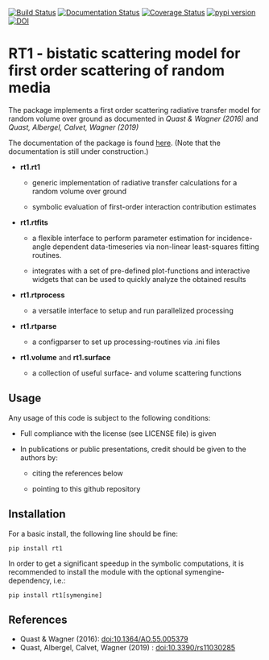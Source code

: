[![Build Status](https://travis-ci.org/TUW-GEO/rt1.svg?branch=dev)](https://travis-ci.org/TUW-GEO/rt1)
[![Documentation Status](https://readthedocs.org/projects/rt1/badge/?version=latest)](http://rt1.readthedocs.io/)
[![Coverage Status](https://coveralls.io/repos/github/TUW-GEO/rt1/badge.svg?branch=dev)](https://coveralls.io/github/TUW-GEO/rt1?branch=dev)
[![pypi version](https://img.shields.io/pypi/v/rt1)](https://pypi.org/project/rt1/)
[![DOI](https://zenodo.org/badge/69531751.svg)](https://zenodo.org/badge/latestdoi/69531751)

# RT1 - bistatic scattering model for first order scattering of random media

The package implements a first order scattering radiative transfer model
for random volume over ground as documented in *Quast & Wagner (2016)* and
*Quast, Albergel, Calvet, Wagner (2019)*

The documentation of the package is found [here](http://rt1.readthedocs.io/).
(Note that the documentation is still under construction.)

- **rt1.rt1**

  - generic implementation of radiative transfer calculations for a random
    volume over ground

  - symbolic evaluation of first-order interaction contribution estimates

- **rt1.rtfits**

  - a flexible interface to perform parameter estimation for incidence-angle
    dependent data-timeseries via non-linear least-squares fitting routines.

  - integrates with a set of pre-defined plot-functions and interactive
    widgets that can be used to quickly analyze the obtained results

- **rt1.rtprocess**

  - a versatile interface to setup and run parallelized processing

- **rt1.rtparse**

  - a configparser to set up processing-routines via .ini files

- **rt1.volume** and **rt1.surface**

  - a collection of useful surface- and volume scattering functions



## Usage
Any usage of this code is subject to the following conditions:

- Full compliance with the license (see LICENSE file) is given
- In publications or public presentations, credit should be given to the
  authors by:

  - citing the references below

  - pointing to this github repository

## Installation
For a basic install, the following line should be fine:

    pip install rt1

In order to get a significant speedup in the symbolic computations,
it is recommended to install the module with the optional
symengine-dependency, i.e.:

    pip install rt1[symengine]

## References
* Quast & Wagner (2016): [doi:10.1364/AO.55.005379](https://doi.org/10.1364/AO.55.005379)
* Quast, Albergel, Calvet, Wagner (2019) : [doi:10.3390/rs11030285](https://doi.org/10.3390/rs11030285)

